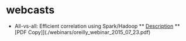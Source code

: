 webcasts
========
* All-vs-all: Efficient correlation using Spark/Hadoop 
** [Description](http://www.oreilly.com/pub/e/3200)
** [PDF Copy]](./webinars/oreilly_webinar_2015_07_23.pdf)